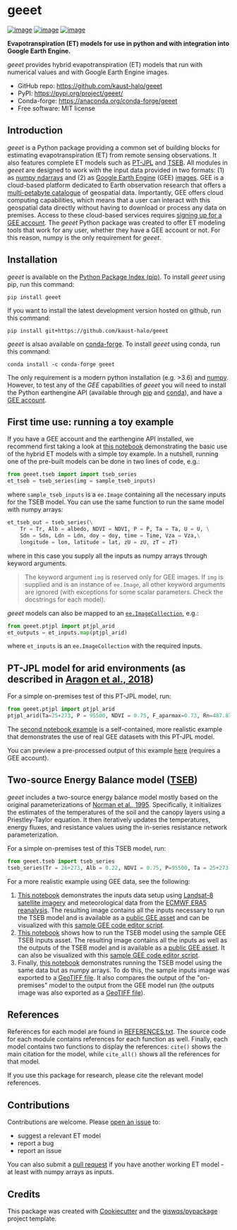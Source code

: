 # geeet


[![image](https://img.shields.io/pypi/v/geeet.svg)](https://pypi.python.org/pypi/geeet)
[![image](https://img.shields.io/conda/vn/conda-forge/geeet.svg)](https://anaconda.org/conda-forge/geeet)
[![image](https://img.shields.io/badge/License-MIT-yellow.svg)](https://opensource.org/licenses/MIT)

**Evapotranspiration (ET) models for use in python and with integration into Google Earth Engine.**

*geeet* provides hybrid evapotranspiration (ET) models that run with numerical values and with Google Earth Engine images. 

- GitHub repo: https://github.com/kaust-halo/geeet
- PyPI: https://pypi.org/project/geeet/
- Conda-forge: https://anaconda.org/conda-forge/geeet
- Free software: MIT license

## Introduction

*geeet* is a Python package providing a common set of building blocks for estimating evapotranspiration (ET) from remote sensing observations. It also features complete ET models such as [PT-JPL](https://doi.org/10.1016/j.rse.2007.06.025) and [TSEB](https://doi.org/10.1016/0168-1923(95)02265-Y). All modules in *geeet* are designed to work with the input data provided in two formats: (1) as [numpy ndarrays](https://numpy.org/doc/stable/reference/generated/numpy.ndarray.html) and (2) as [Google Earth Engine](https://earthengine.google.com/) (GEE) [images](https://developers.google.com/earth-engine/apidocs/ee-image). GEE is a cloud-based platform dedicated to Earth observation research that offers a [multi-petabyte catalogue](https://developers.google.com/earth-engine/datasets/) of geospatial data. Importantly, GEE offers cloud computing capabilities, which means that a user can interact with this geospatial data directly without having to download or process any data on premises. Access to these cloud-based services requires [signing up for a GEE account](https://earthengine.google.com/signup/). The *geeet* Python package was created to offer ET modeling tools that work for any user, whether they have a GEE account or not. For this reason, numpy is the only requirement for *geeet*. 

## Installation

*geeet* is available on the [Python Package Index (pip)](https://pypi.org/project/geeet/). To install *geeet* using pip, run this command:

```
pip install geeet
```

If you want to install the latest development version hosted on github, run this command:

```
pip install git+https://github.com/kaust-halo/geeet
```

*geeet* is alsao available on [conda-forge](https://anaconda.org/conda-forge/geeet). To install *geeet* using conda, run this command:

```
conda install -c conda-forge geeet
```

The only requirement is a modern python installation (e.g. >3.6) and [numpy](https://numpy.org/). However, to test any of the *GEE* capabilities of *geeet* you will need to install the Python earthengine API (available through [pip](https://pypi.org/project/earthengine-api/) and [conda](https://anaconda.org/conda-forge/earthengine-api)), and have a [GEE account](https://earthengine.google.com/signup/). 

## First time use: running a toy example

If you have a GEE account and the earthengine API installed, we recommend first taking a look at [this notebook](https://github.com/kaust-halo/geeet/blob/main/examples/notebooks/01_geeet.ipynb) demonstrating the basic use of the hybrid ET models with a simple toy example. In a nutshell, running one of the pre-built models can be done in two lines of code, e.g.:

```python
from geeet.tseb import import tseb_series
et_tseb = tseb_series(img = sample_tseb_inputs) 
```

where `sample_tseb_inputs` is a `ee.Image` containing all the necessary inputs for the TSEB model. You can use the same function to run the same model with numpy arrays:

```python
et_tseb_out = tseb_series(\
    Tr = Tr, Alb = albedo, NDVI = NDVI, P = P, Ta = Ta, U = U, \
    Sdn = Sdn, Ldn = Ldn, doy = doy, time = Time, Vza = Vza,\
    longitude = lon, latitude = lat, zU = zU, zT = zT)
```

where in this case you supply all the inputs as numpy arrays through keyword arguments.

> The keyword argument `img` is reserved only for GEE images. If `img` is supplied and is an instance of `ee.Image`, all other keyword arguments are ignored (with exceptions for some scalar parameters. Check the docstrings for each model). 

*geeet* models can also be mapped to an [`ee.ImageCollection`](https://developers.google.com/earth-engine/guides/ic_creating), e.g.:

```python
from geeet.ptjpl import ptjpl_arid
et_outputs = et_inputs.map(ptjpl_arid)
```
where `et_inputs` is an `ee.ImageCollection` with the required inputs.

## PT-JPL model for arid environments (as described in [Aragon et al., 2018](http://dx.doi.org/10.3390/rs10121867))

For a simple on-premises test of this PT-JPL model, run:
```python
from geeet.ptjpl import ptjpl_arid
ptjpl_arid(Ta=25+273, P = 95500, NDVI = 0.75, F_aparmax=0.73, Rn=487.87, RH=25, doy=1, time=11, longitude=38.25)
```

The [second notebook example](./examples/notebooks/02_demo_using_GEE_data.ipynb) is a self-contained, more realistic example that demonstrates the use of real GEE datasets with this PT-JPL model. 

You can preview a pre-processed output of this example [here](https://code.earthengine.google.com/?scriptPath=users%2Flopezvoliver%2Fgeeet%3Aptjpl_sample_outputs_coarse) (requires a GEE account).  

## Two-source Energy Balance model ([TSEB](https://doi.org/10.1016/0168-1923(95)02265-Y))

*geeet* includes a two-source energy balance model mostly based on the original parameterizations of [Norman et al., 1995](https://doi.org/10.1016/0168-1923(95)02265-Y). Specifically, it initializes the estimates of the temperatures of the soil and the canopy layers using a Priestley-Taylor equation. It then iteratively updates the temperatures, energy fluxes, and resistance values using the in-series resistance network parameterization. 

For a simple on-premises test of this TSEB model, run:

```python
from geeet.tseb import tseb_series
tseb_series(Tr = 26+273, Alb = 0.22, NDVI = 0.75, P=95500, Ta = 25+273, U=2, Sdn=745, Ldn=345, doy=1, time=11, Vza=0, longitude=38.25, latitude=30.25, zU=10, zT=2)
```

For a more realistic example using GEE data, see the following:
1. [This notebook](./examples/notebooks/03_prepare_ECMWF_L8_inputs_for_TSEB.ipynb) demonstrates the inputs data setup using [Landsat-8 satellite imagery](https://developers.google.com/earth-engine/datasets/catalog/LANDSAT_LC08_C02_T1_L2#bands) and meteorological data from the [ECMWF ERA5 reanalysis](https://developers.google.com/earth-engine/datasets/catalog/ECMWF_ERA5_LAND_HOURLY#bands). The resulting image contains all the inputs necessary to run the TSEB model and is available as a [public GEE asset](https://code.earthengine.google.com/?asset=projects/geeet-public/assets/TSEB_sample_inputs) and can be visualized with this [sample GEE code editor script](https://code.earthengine.google.com/?scriptPath=users%2Flopezvoliver%2Fgeeet%3Atseb_sample_inputs_vis).  
2. [This notebook](./examples/notebooks/04_TSEB_crop_water_use.ipynb) shows how to run the TSEB model using the sample GEE TSEB inputs asset. The resulting image contains all the inputs as well as the outputs of the TSEB model and is available as a [public GEE asset](https://code.earthengine.google.com/?asset=projects/geeet-public/assets/TSEB_sample_outputs). It can also be visualized with this [sample GEE code editor script](https://code.earthengine.google.com/?scriptPath=users%2Flopezvoliver%2Fgeeet%3Atseb_sample_outputs_vis). 
3. Finally, [this notebook](./examples/notebooks/05_TSEB_on_premises.ipynb) demonstrates running the TSEB model using the same data but as numpy arrays. To do this, the sample inputs image was exported to a [GeoTIFF file](./examples/data/tseb_sample_inputs.tif). It also compares the output of the "on-premises" model to the output from the GEE model run (the outputs image was also exported as a [GeoTIFF file](./examples/data/tseb_sample_outputs.tif)).

## References

References for each model are found in [REFERENCES.txt](REFERENCES.txt). The source code for each module contains references for each function as well. Finally, each model contains two functions to display the references: `cite()` shows the main citation for the model, while `cite_all()` shows all the references for that model.

If you use this package for research, please cite the relevant model references. 

## Contributions

Contributions are welcome. Please [open an issue](https://github.com/kaust-halo/geeet/issues) to:
- suggest a relevant ET model 
- report a bug
- report an issue

You can also submit a [pull request](https://github.com/kaust-halo/geeet/pulls) if you have another working ET model - at least with numpy arrays as inputs. 

## Credits

This package was created with [Cookiecutter](https://github.com/cookiecutter/cookiecutter) and the [giswqs/pypackage](https://github.com/giswqs/pypackage) project template.

